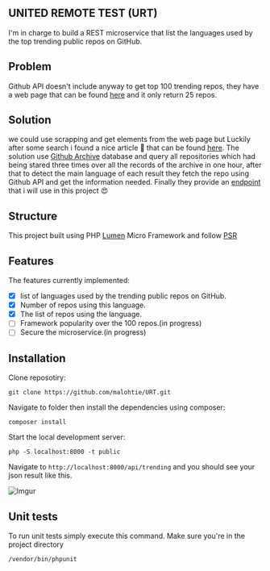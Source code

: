 ## UNITED REMOTE TEST (URT)

I'm in charge to build a REST microservice that list the languages used by the top trending public repos on GitHub.

## Problem

Github API doesn't include anyway to get top 100 trending repos, they have a web page that can be found [here](https://github.com/trending) and it only return 25 repos.

## Solution

we could use scrapping and get elements from the web page but Luckily after some search i found a nice article 🥳 that can be found [here](https://medium.com/@max.day/how-to-detect-github-trending-repo-api-using-githubarchive-heroku-mongodb-and-github-api-b3489efd9f3e).
 The solution use [Github Archive](https://www.gharchive.org) database and query all repositories which had being stared three times over all the records of the archive in one hour, after that to detect the main language of each result they fetch the repo using Github API and get the information needed.
Finally they provide an [endpoint](https://maxday.github.io/trending/data.json) that i will use in this project 😍

## Structure

This project built using PHP [Lumen](https://lumen.laravel.com) Micro Framework and follow [PSR](https://www.php-fig.org/psr/)

## Features

The features currently implemented:

- [x] list of languages used by the trending public repos on GitHub.
- [x] Number of repos using this language.
- [x] The list of repos using the language.
- [ ] Framework popularity over the 100 repos.(in progress)
- [ ] Secure the microservice.(in progress)

## Installation

Clone reposotiry:
    
    git clone https://github.com/malohtie/URT.git
    
Navigate to folder then install the dependencies using composer:

    composer install

Start the local development server:

    php -S localhost:8000 -t public
    
Navigate to `http://localhost:8000/api/trending` and you should see your json result like this.

![Imgur](https://i.imgur.com/juZprX0.png)

## Unit tests

To run unit tests simply execute this command. Make sure you're in the project directory

    /vendor/bin/phpunit

